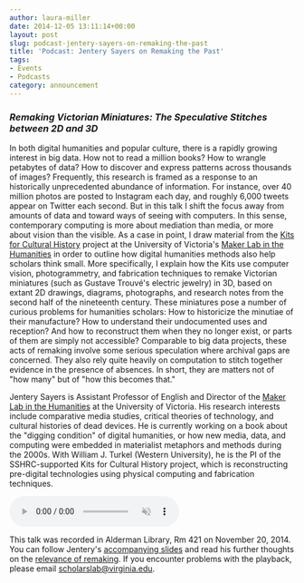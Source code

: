 ```yaml
---
author: laura-miller
date: 2014-12-05 13:11:14+00:00
layout: post
slug: podcast-jentery-sayers-on-remaking-the-past
title: 'Podcast: Jentery Sayers on Remaking the Past'
tags:
- Events
- Podcasts
category: announcement
---
```


### _Remaking Victorian Miniatures: The Speculative Stitches between 2D and 3D_


In both digital humanities and popular culture, there is a rapidly growing interest in big data. How not to read a million books? How to wrangle petabytes of data? How to discover and express patterns across thousands of images? Frequently, this research is framed as a response to an historically unprecedented abundance of information. For instance, over 40 million photos are posted to Instagram each day, and roughly 6,000 tweets appear on Twitter each second. But in this talk I shift the focus away from amounts of data and toward ways of seeing with computers. In this sense, contemporary computing is more about mediation than media, or more about vision than the visible. As a case in point, I draw material from the [Kits for Cultural History](http://maker.uvic.ca/kitsposter/) project at the University of Victoria's [Maker Lab in the Humanities](http://maker.uvic.ca/) in order to outline how digital humanities methods also help scholars think small. More specifically, I explain how the Kits use computer vision, photogrammetry, and fabrication techniques to remake Victorian miniatures (such as Gustave Trouvé's electric jewelry) in 3D, based on extant 2D drawings, diagrams, photographs, and research notes from the second half of the nineteenth century. These miniatures pose a number of curious problems for humanities scholars: How to historicize the minutiae of their manufacture? How to understand their undocumented uses and reception? And how to reconstruct them when they no longer exist, or parts of them are simply not accessible? Comparable to big data projects, these acts of remaking involve some serious speculation where archival gaps are concerned. They also rely quite heavily on computation to stitch together evidence in the presence of absences. In short, they are matters not of "how many" but of "how this becomes that."

Jentery Sayers is Assistant Professor of English and Director of the [Maker Lab in the Humanities](http://maker.uvic.ca/) at the University of Victoria. His research interests include comparative media studies, critical theories of technology, and cultural histories of dead devices. He is currently working on a book about the "digging condition" of digital humanities, or how new media, data, and computing were embedded in materialist metaphors and methods during the 2000s. With William J. Turkel (Western University), he is the PI of the SSHRC-supported Kits for Cultural History project, which is reconstructing pre-digital technologies using physical computing and fabrication techniques.

<audio controls muted src="http://static.scholarslab.org/wp-content/uploads/2014/12/Sayers1.mp3"></audio>

This talk was recorded in Alderman Library, Rm 421 on November 20, 2014.  You can follow Jentery's [accompanying slides](http://uvicmakerlab.github.io/stitches/#/title) and read his further thoughts on the [relevance of remaking](http://maker.uvic.ca/remaking/). If you encounter problems with the playback, please email [scholarslab@virginia.edu](mailto:scholarslab@virginia.edu).

